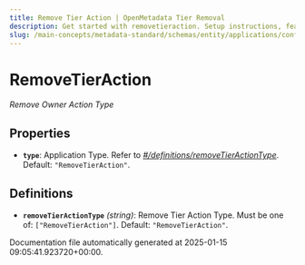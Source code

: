 ```yaml
---
title: Remove Tier Action | OpenMetadata Tier Removal
description: Get started with removetieraction. Setup instructions, features, and configuration details inside.
slug: /main-concepts/metadata-standard/schemas/entity/applications/configuration/external/automator/removetieraction
---
```


# RemoveTierAction

*Remove Owner Action Type*

## Properties

- **`type`**: Application Type. Refer to *[#/definitions/removeTierActionType](#definitions/removeTierActionType)*. Default: `"RemoveTierAction"`.
## Definitions

- **`removeTierActionType`** *(string)*: Remove Tier Action Type. Must be one of: `["RemoveTierAction"]`. Default: `"RemoveTierAction"`.


Documentation file automatically generated at 2025-01-15 09:05:41.923720+00:00.
